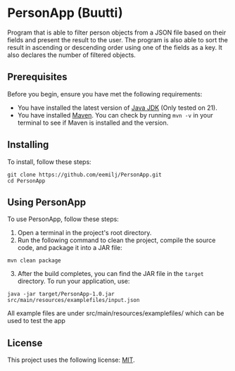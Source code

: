 # PersonApp (Buutti)

Program that is able to filter person objects from a JSON file based on their fields and present the result to the user. The
program is also able to sort the result in ascending or descending order using one of the
fields as a key. It also declares the number of filtered objects.

## Prerequisites

Before you begin, ensure you have met the following requirements:
* You have installed the latest version of [Java JDK](https://www.oracle.com/se/java/technologies/downloads/) (Only tested on 21).
* You have installed [Maven](https://maven.apache.org/). You can check by running `mvn -v` in your terminal to see if Maven is installed and the version.

## Installing

To install, follow these steps:

```
git clone https://github.com/eemilj/PersonApp.git
cd PersonApp
```


## Using PersonApp

To use PersonApp, follow these steps:

1. Open a terminal in the project's root directory.
2. Run the following command to clean the project, compile the source code, and package it into a JAR file:
```
mvn clean package
```
3. After the build completes, you can find the JAR file in the `target` directory. To run your application, use:
```
java -jar target/PersonApp-1.0.jar src/main/resources/examplefiles/input.json
```
All example files are under src/main/resources/examplefiles/ which can be used to test the app

## License

This project uses the following license: [MIT](https://opensource.org/license/mit).

